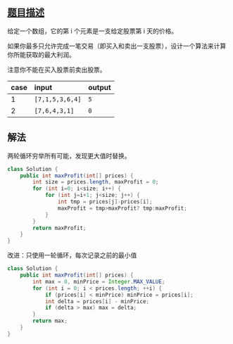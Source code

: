 ## [题目描述](https://leetcode-cn.com/problems/best-time-to-buy-and-sell-stock)

给定一个数组，它的第 i 个元素是一支给定股票第 i 天的价格。

如果你最多只允许完成一笔交易（即买入和卖出一支股票），设计一个算法来计算你所能获取的最大利润。

注意你不能在买入股票前卖出股票。

|case|input|output|
|:--|:--|:--|
|1|`[7,1,5,3,6,4]`|`5`|
|2|`[7,6,4,3,1]`|`0`|

## 解法

两轮循环穷举所有可能，发现更大值时替换。

```java
class Solution {
    public int maxProfit(int[] prices) {
        int size = prices.length, maxProfit = 0;
        for (int i=0; i<size; i++) {
            for (int j=i+1; j<size; j++) {
                int tmp = prices[j]-prices[i];
                maxProfit = tmp>maxProfit? tmp:maxProfit;
            }
        }
        return maxProfit;
    }
}
```

改进：只使用一轮循环，每次记录之前的最小值

```java
class Solution {
    public int maxProfit(int[] prices) {
        int max = 0, minPrice = Integer.MAX_VALUE;
        for (int i = 0; i < prices.length; ++i) {
            if (prices[i] < minPrice) minPrice = prices[i];
            int delta = prices[i] - minPrice;
            if (delta > max) max = delta;
        }
        return max;
    }
}
```